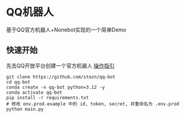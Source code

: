 # QQ机器人

基于QQ官方机器人+Nonebot实现的一个简单Demo

## 快速开始
先去QQ开放平台创建一个官方机器人 [操作指引](https://bot.q.qq.com/wiki)
```
git clone https://github.com/stozn/qq-bot
cd qq-bot
conda create -n qq-bot python=3.12 -y
conda activate qq-bot
pip install -r requirements.txt
# 修改 env.prod.example 中的 id, token, secret, 并重命名为 .env.prod
python main.py
```